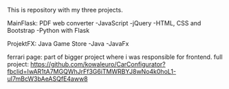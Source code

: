 This is repository with my three projects.

MainFlask: PDF web converter
-JavaScript
-jQuery
-HTML, CSS and Bootstrap
-Python with Flask

ProjektFX: Java Game Store
-Java
-JavaFx

ferrari page: part of bigger project where i was responsible for frontend.
full project: https://github.com/kowaleuro/CarConfigurator?fbclid=IwAR1tA7MGQWhJrFf3G6iTMWRBYJ8wNo4k0hoL1-uI7mBcW3bAeASQfE4aww8
